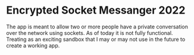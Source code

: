 # Encrypted Socket Messanger 2022

The app is meant to allow two or more people have a private conversation over the network using sockets. As of today it is not fully functional. Treating as an exciting sandbox that I may or may not use in the future to create a working app.